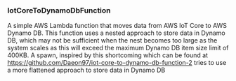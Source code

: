 ### IotCoreToDynamoDbFunction
A simple AWS Lambda function that moves data from AWS IoT Core to AWS Dynamo DB.
This function uses a nested approach to store data in Dynamo DB, which may not be
sufficient when the nest becomes too large as the system scales as this will exceed
the maximum Dynamo DB item size limit of 400KB. A spawn, inspired by this shortcoming
which can be found at https://github.com/Daeon97/iot-core-to-dynamo-db-function-2
tries to use a more flattened approach to store data in Dynamo DB